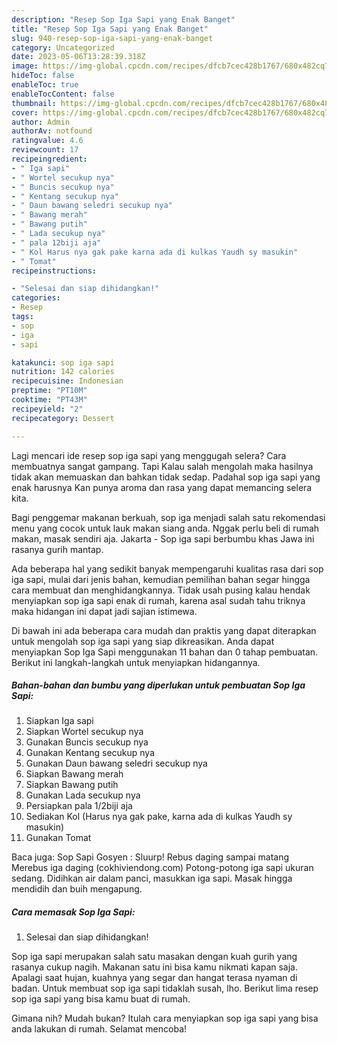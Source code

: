 ```yaml
---
description: "Resep Sop Iga Sapi yang Enak Banget"
title: "Resep Sop Iga Sapi yang Enak Banget"
slug: 940-resep-sop-iga-sapi-yang-enak-banget
category: Uncategorized
date: 2023-05-06T13:28:39.318Z
image: https://img-global.cpcdn.com/recipes/dfcb7cec428b1767/680x482cq70/sop-iga-sapi-foto-resep-utama.jpg
hideToc: false
enableToc: true
enableTocContent: false
thumbnail: https://img-global.cpcdn.com/recipes/dfcb7cec428b1767/680x482cq70/sop-iga-sapi-foto-resep-utama.jpg
cover: https://img-global.cpcdn.com/recipes/dfcb7cec428b1767/680x482cq70/sop-iga-sapi-foto-resep-utama.jpg
author: Admin
authorAv: notfound
ratingvalue: 4.6
reviewcount: 17
recipeingredient:
- " Iga sapi"
- " Wortel secukup nya"
- " Buncis secukup nya"
- " Kentang secukup nya"
- " Daun bawang seledri secukup nya"
- " Bawang merah"
- " Bawang putih"
- " Lada secukup nya"
- " pala 12biji aja"
- " Kol Harus nya gak pake karna ada di kulkas Yaudh sy masukin"
- " Tomat"
recipeinstructions:

- "Selesai dan siap dihidangkan!"
categories:
- Resep
tags:
- sop
- iga
- sapi

katakunci: sop iga sapi 
nutrition: 142 calories
recipecuisine: Indonesian
preptime: "PT10M"
cooktime: "PT43M"
recipeyield: "2"
recipecategory: Dessert

---
```



Lagi mencari ide resep sop iga sapi yang menggugah selera? Cara membuatnya sangat gampang. Tapi Kalau salah mengolah maka hasilnya tidak akan memuaskan dan bahkan tidak sedap. Padahal sop iga sapi yang enak harusnya Kan punya aroma dan rasa yang dapat memancing selera kita.


Bagi penggemar makanan berkuah, sop iga menjadi salah satu rekomendasi menu yang cocok untuk lauk makan siang anda. Nggak perlu beli di rumah makan, masak sendiri aja. Jakarta - Sop iga sapi berbumbu khas Jawa ini rasanya gurih mantap.

Ada beberapa hal yang sedikit banyak mempengaruhi kualitas rasa dari sop iga sapi, mulai dari jenis bahan, kemudian pemilihan bahan segar hingga cara membuat dan menghidangkannya. Tidak usah pusing kalau hendak menyiapkan sop iga sapi enak di rumah, karena asal sudah tahu triknya maka hidangan ini dapat jadi sajian istimewa.


Di bawah ini ada beberapa cara mudah dan praktis yang dapat diterapkan untuk mengolah sop iga sapi yang siap dikreasikan. Anda dapat menyiapkan Sop Iga Sapi menggunakan 11 bahan dan 0 tahap pembuatan. Berikut ini langkah-langkah untuk menyiapkan hidangannya.

<!--inarticleads1-->

##### Bahan-bahan dan bumbu yang diperlukan untuk pembuatan Sop Iga Sapi:

1. Siapkan  Iga sapi
1. Siapkan  Wortel secukup nya
1. Gunakan  Buncis secukup nya
1. Gunakan  Kentang secukup nya
1. Gunakan  Daun bawang seledri secukup nya
1. Siapkan  Bawang merah
1. Siapkan  Bawang putih
1. Gunakan  Lada secukup nya
1. Persiapkan  pala 1/2biji aja
1. Sediakan  Kol (Harus nya gak pake, karna ada di kulkas Yaudh sy masukin)
1. Gunakan  Tomat


Baca juga: Sop Sapi Gosyen : Sluurp! Rebus daging sampai matang Merebus iga daging (cokhiviendong.com) Potong-potong iga sapi ukuran sedang. Didihkan air dalam panci, masukkan iga sapi. Masak hingga mendidih dan buih mengapung. 

<!--inarticleads2-->

##### Cara memasak Sop Iga Sapi:


1. Selesai dan siap dihidangkan!

Sop iga sapi merupakan salah satu masakan dengan kuah gurih yang rasanya cukup nagih. Makanan satu ini bisa kamu nikmati kapan saja. Apalagi saat hujan, kuahnya yang segar dan hangat terasa nyaman di badan. Untuk membuat sop iga sapi tidaklah susah, lho. Berikut lima resep sop iga sapi yang bisa kamu buat di rumah. 

Gimana nih? Mudah bukan? Itulah cara menyiapkan sop iga sapi yang bisa anda lakukan di rumah. Selamat mencoba!
